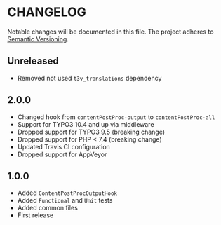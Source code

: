 CHANGELOG
=========

Notable changes will be documented in this file. The project adheres to [Semantic Versioning].

Unreleased
----------

* Removed not used `t3v_translations` dependency

2.0.0
-----

* Changed hook from `contentPostProc-output` to `contentPostProc-all`
* Support for TYPO3 10.4 and up via middleware
* Dropped support for TYPO3 9.5 (breaking change)
* Dropped support for PHP < 7.4 (breaking change)
* Updated Travis CI configuration
* Dropped support for AppVeyor

1.0.0
-----

* Added `ContentPostProcOutputHook`
* Added `Functional` and `Unit` tests
* Added common files
* First release

[Semantic Versioning]: http://semver.org "Semantic Versioning"
